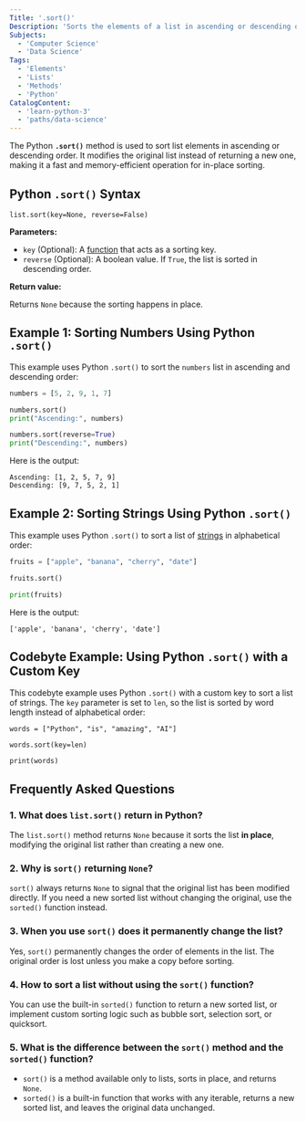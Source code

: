 ```yaml
---
Title: '.sort()'
Description: 'Sorts the elements of a list in ascending or descending order.'
Subjects:
  - 'Computer Science'
  - 'Data Science'
Tags:
  - 'Elements'
  - 'Lists'
  - 'Methods'
  - 'Python'
CatalogContent:
  - 'learn-python-3'
  - 'paths/data-science'
---
```


The Python **`.sort()`** method is used to sort list elements in ascending or descending order. It modifies the original list instead of returning a new one, making it a fast and memory-efficient operation for in-place sorting.

## Python `.sort()` Syntax

```pseudo
list.sort(key=None, reverse=False)
```

**Parameters:**

- `key` (Optional): A [function](https://www.codecademy.com/resources/docs/python/functions) that acts as a sorting key.
- `reverse` (Optional): A boolean value. If `True`, the list is sorted in descending order.

**Return value:**

Returns `None` because the sorting happens in place.

## Example 1: Sorting Numbers Using Python `.sort()`

This example uses Python `.sort()` to sort the `numbers` list in ascending and descending order:

```py
numbers = [5, 2, 9, 1, 7]

numbers.sort()
print("Ascending:", numbers)

numbers.sort(reverse=True)
print("Descending:", numbers)
```

Here is the output:

```shell
Ascending: [1, 2, 5, 7, 9]
Descending: [9, 7, 5, 2, 1]
```

## Example 2: Sorting Strings Using Python `.sort()`

This example uses Python `.sort()` to sort a list of [strings](https://www.codecademy.com/resources/docs/python/strings) in alphabetical order:

```py
fruits = ["apple", "banana", "cherry", "date"]

fruits.sort()

print(fruits)
```

Here is the output:

```shell
['apple', 'banana', 'cherry', 'date']
```

## Codebyte Example: Using Python `.sort()` with a Custom Key

This codebyte example uses Python `.sort()` with a custom key to sort a list of strings. The `key` parameter is set to `len`, so the list is sorted by word length instead of alphabetical order:

```codebyte/python
words = ["Python", "is", "amazing", "AI"]

words.sort(key=len)

print(words)
```

## Frequently Asked Questions

### 1. What does `list.sort()` return in Python?

The `list.sort()` method returns `None` because it sorts the list **in place**, modifying the original list rather than creating a new one.

### 2. Why is `sort()` returning `None`?

`sort()` always returns `None` to signal that the original list has been modified directly. If you need a new sorted list without changing the original, use the `sorted()` function instead.

### 3. When you use `sort()` does it permanently change the list?

Yes, `sort()` permanently changes the order of elements in the list. The original order is lost unless you make a copy before sorting.

### 4. How to sort a list without using the `sort()` function?

You can use the built-in `sorted()` function to return a new sorted list, or implement custom sorting logic such as bubble sort, selection sort, or quicksort.

### 5. What is the difference between the `sort()` method and the `sorted()` function?

- `sort()` is a method available only to lists, sorts in place, and returns `None`.
- `sorted()` is a built-in function that works with any iterable, returns a new sorted list, and leaves the original data unchanged.

